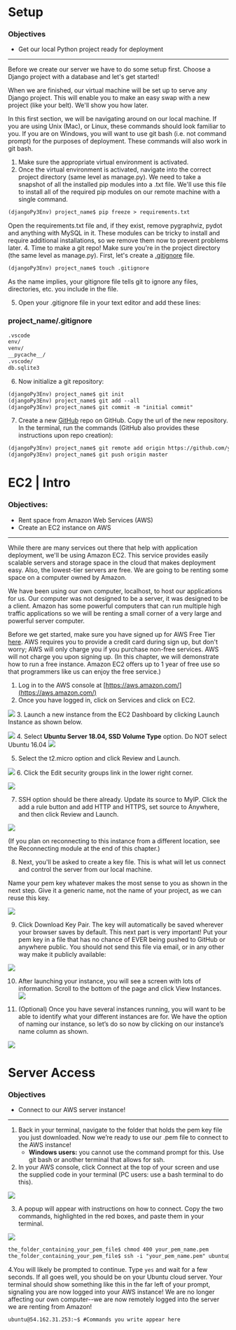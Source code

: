 # Setup
### Objectives
- Get our local Python project ready for deployment
<hr>
Before we create our server we have to do some setup first. Choose a Django project with a database and let's get started!

When we are finished, our virtual machine will be set up to serve any Django project. This will enable you to make an easy swap with a new project (like your belt). We'll show you how later.

In this first section, we will be navigating around on our local machine. If you are using Unix (Mac), or Linux, these commands should look familiar to you. If you are on Windows, you will want to use git bash (i.e. not command prompt) for the purposes of deployment.  These commands will also work in git bash.

1. Make sure the appropriate virtual environment is activated.
2. Once the virtual environment is activated, navigate into the correct project directory (same level as manage.py). We need to take a snapshot of all the installed pip modules into a .txt file. We'll use this file to install all of the required pip modules on our remote machine with a single command.

```md
(djangoPy3Env) project_name$ pip freeze > requirements.txt
````
Open the requirements.txt file and, if they exist, remove pygraphviz, pydot and anything with MySQL in it. These modules can be tricky to install and require additional installations, so we remove them now to prevent problems later.
4. Time to make a git repo! Make sure you're in the project directory (the same level as manage.py). First, let's create a [.gitignore](https://git-scm.com/docs/gitignore) file.

```md
(djangoPy3Env) project_name$ touch .gitignore
````
As the name implies, your gitignore file tells git to ignore any files, directories, etc. you include in the file.

5. Open your .gitignore file in your text editor and add these lines:

### project_name/.gitignore
```md
.vscode
env/
venv/
__pycache__/
.vscode/
db.sqlite3
````
6. Now initialize a git repository:
```md
(djangoPy3Env) project_name$ git init
(djangoPy3Env) project_name$ git add --all
(djangoPy3Env) project_name$ git commit -m "initial commit"
````

7. Create a new [GitHub](https://github.com/new) repo on GitHub. Copy the url of the new repository.
In the terminal, run the commands (GitHub also provides these instructions upon repo creation):
```md
(djangoPy3Env) project_name$ git remote add origin https://github.com/your_github_username/your_github_repo_name
(djangoPy3Env) project_name$ git push origin master
````
# EC2 | Intro
### Objectives:
- Rent space from Amazon Web Services (AWS)
- Create an EC2 instance on AWS
<hr>
While there are many services out there that help with application deployment, we'll be using Amazon EC2. This service provides easily scalable servers and storage space in the cloud that makes deployment easy. Also, the lowest-tier servers are free. We are going to be renting some space on a computer owned by Amazon.

We have been using our own computer, localhost, to host our applications for us. Our computer was not designed to be a server, it was designed to be a client. Amazon has some powerful computers that can run multiple high traffic applications so we will be renting a small corner of a very large and powerful server computer.

Before we get started, make sure you have signed up for AWS Free Tier [here](http://aws.amazon.com/free/). AWS requires you to provide a credit card during sign up, but don't worry; AWS will only charge you if you purchase non-free services. AWS will not charge you upon signing up. (In this chapter, we will demonstrate how to run a free instance. Amazon EC2 offers up to 1 year of free use so that programmers like us can enjoy the free service.)

1. Log in to the AWS console at [https://aws.amazon.com/](https://aws.amazon.com/)
2. Once you have logged in, click on Services and click on EC2.

![](2-ec2.png)
3. Launch a new instance from the EC2 Dashboard by clicking Launch Instance as shown below.

![](3-launch-instance.png)
4. Select **Ubuntu Server 18.04, SSD Volume Type** option. Do NOT select Ubuntu 16.04
![](Screen_Shot_2019-07-16_at_3.00.58_PM.png)

5. Select the t2.micro option and click Review and Launch.

![](5-review-launch.png)
6. Click the Edit security groups link in the lower right corner.

![](6-edit-sec-groups.png)

7. SSH option should be there already. Update its source to MyIP. Click the add a rule button and add HTTP and HTTPS, set source to Anywhere, and then click Review and Launch.

![](8-completed-rules.png)

(If you plan on reconnecting to this instance from a different location, see the Reconnecting module at the end of this chapter.)

8. Next, you'll be asked to create a key file. This is what will let us connect and control the server from our local machine.

Name your pem key whatever makes the most sense to you as shown in the next step. Give it a generic name, not the name of your project, as we can reuse this key.

![](9-download-pem.png)

9. Click Download Key Pair. The key will automatically be saved wherever your browser saves by default. This next part is very important! Put your pem key in a file that has no chance of EVER being pushed to GitHub or anywhere public. You should not send this file via email, or in any other way make it publicly available:

![](1-pem-key-folder-path.png)

10. After launching your instance, you will see a screen with lots of information. Scroll to the bottom of the page and click View Instances.
![](10-view-instance.png)

11. (Optional) Once you have several instances running, you will want to be able to identify what your different instances are for. We have the option of naming our instance, so let’s do so now by clicking on our instance’s name column as shown.

![](11-name-instance.png)

# Server Access
### Objectives
- Connect to our AWS server instance!
<hr>

1. Back in your terminal, navigate to the folder that holds the pem key file you just downloaded. Now we’re ready to use our .pem file to connect to the AWS instance!
    - **Windows users:** you cannot use the command prompt for this. Use git bash or another terminal that allows for ssh.
2. In your AWS console, click Connect at the top of your screen and use the supplied code in your terminal (PC users: use a bash terminal to do this).

![](12-connect.png)

3. A popup will appear with instructions on how to connect. Copy the two commands, highlighted in the red boxes, and paste them in your terminal.

![](13-connect-pop.png)

```md
the_folder_containing_your_pem_file$ chmod 400 your_pem_name.pem
the_folder_containing_your_pem_file$ ssh -i "your_pem_name.pem" ubuntu@your_instance_address_here
````

4.You will likely be prompted to continue. Type `yes` and wait for a few seconds. If all goes well, you should be on your Ubuntu cloud server. Your terminal should show something like this in the far left of your prompt, signaling you are now logged into your AWS instance! We are no longer affecting our own computer--we are now remotely logged into the server we are renting from Amazon!
```md
ubuntu@54.162.31.253:~$ #Commands you write appear here
````